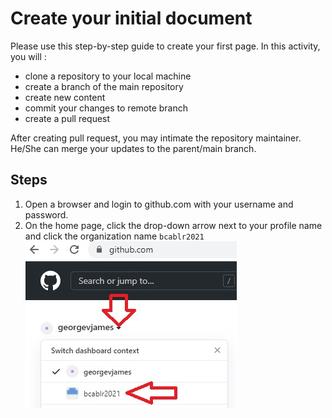 # Create your initial document
Please use this step-by-step guide to create your first page. 
In this activity, you will :
- clone a repository to your local machine
- create a branch of the main repository
- create new content
- commit your changes to remote branch
- create a pull request

After creating pull request, you may intimate the repository maintainer.
He/She can merge your updates to the parent/main branch.

## Steps
1. Open a browser and login to github.com with your username and password.
2. On the home page, click the drop-down arrow next to your profile name and click the organization name `bcablr2021`
![step1.jpg](./step1.jpg)
